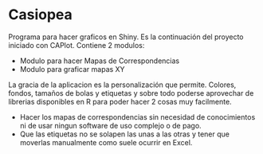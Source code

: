# Casiopea
Programa para hacer graficos en Shiny. Es la continuación del proyecto iniciado con CAPlot. Contiene 2 modulos:
+ Modulo para hacer Mapas de Correspondencias
+ Modulo para graficar mapas XY

La gracia de la aplicacion es la personalización que permite. Colores, fondos, tamaños de bolas y etiquetas y sobre todo poderse aprovechar de librerias disponibles en R para poder hacer 2 cosas muy facilmente. 
+ Hacer los mapas de correspondencias sin necesidad de conocimientos ni de usar ningun software de uso complejo o de pago.
+ Que las etiquetas no se solapen las unas a las otras y tener que moverlas manualmente como suele ocurrir en Excel.
